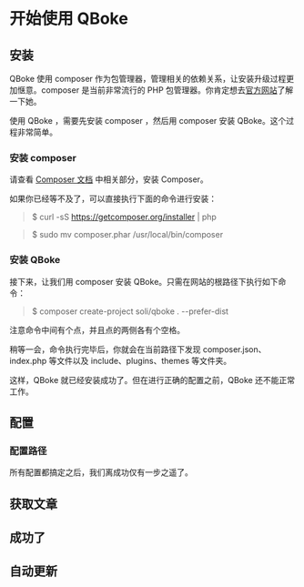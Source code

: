 <!--
date   : 2013-11-06 23:04:24
title  : 开始使用 QBoke
lname  : getting-started
author : Soli
format : markdownex
tags   : [QBoke, Documents]
excerpt: >
  让我们开始使用 QBoke 吧。在这篇文章中，你将了解到如何安装、配置 QBoke，
  并用她来展示你用 git 管理的博客。

-->
开始使用 QBoke
==============

安装
----

QBoke 使用 composer 作为包管理器，管理相关的依赖关系，让安装升级过程更加惬意。composer 是当前非常流行的 PHP 包管理器。你肯定想去[官方网站](http://getcomposer.org/)了解一下她。

使用 QBoke ，需要先安装 composer ，然后用 composer 安装 QBoke。这个过程非常简单。

### 安装 composer

请查看 [Composer 文档](http://getcomposer.org/doc/00-intro.md) 中相关部分，安装 Composer。

如果你已经等不及了，可以直接执行下面的命令进行安装：

> $ curl -sS https://getcomposer.org/installer | php

> $ sudo mv composer.phar /usr/local/bin/composer

### 安装 QBoke

接下来，让我们用 composer 安装 QBoke。只需在网站的根路径下执行如下命令：

> $ composer create-project soli/qboke . --prefer-dist

注意命令中间有个点，并且点的两侧各有个空格。

稍等一会，命令执行完毕后，你就会在当前路径下发现 composer.json、index.php 等文件以及 include、plugins、themes 等文件夹。

这样，QBoke 就已经安装成功了。但在进行正确的配置之前，QBoke 还不能正常工作。

配置
----

### 配置路径

所有配置都搞定之后，我们离成功仅有一步之遥了。

获取文章
-------


成功了
-----

自动更新
-------
